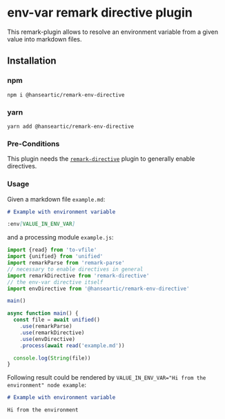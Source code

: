# env-var remark directive plugin

This remark-plugin allows to resolve an environment variable from a given value into markdown files.

## Installation
### npm
```shell
npm i @hanseartic/remark-env-directive
```
### yarn
```shell
yarn add @hanseartic/remark-env-directive
```

### Pre-Conditions
This plugin needs the [`remark-directive`](https://github.com/remarkjs/remark-directive) plugin to generally enable directives.

### Usage
Given a markdown file `example.md`:
```markdown
# Example with environment variable

:env[VALUE_IN_ENV_VAR]

```

and a processing module `example.js`:
```javascript
import {read} from 'to-vfile'
import {unified} from 'unified'
import remarkParse from 'remark-parse'
// necessary to enable directives in general
import remarkDirective from 'remark-directive'
// the env-var directive itself
import envDirective from '@hanseartic/remark-env-directive'

main()

async function main() {
  const file = await unified()
    .use(remarkParse)
    .use(remarkDirective)
    .use(envDirective)
    .process(await read('example.md'))

  console.log(String(file))
}
```

Following result could be rendered by `VALUE_IN_ENV_VAR="Hi from the environment" node example`:

```markdown
# Example with environment variable

Hi from the environment

```
